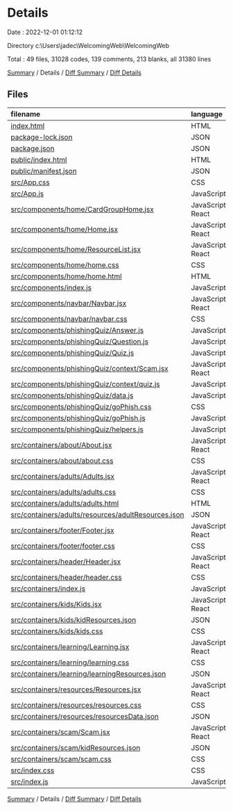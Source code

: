 # Details

Date : 2022-12-01 01:12:12

Directory c:\\Users\\jadec\\WelcomingWeb\\WelcomingWeb

Total : 49 files,  31028 codes, 139 comments, 213 blanks, all 31380 lines

[Summary](results.md) / Details / [Diff Summary](diff.md) / [Diff Details](diff-details.md)

## Files
| filename | language | code | comment | blank | total |
| :--- | :--- | ---: | ---: | ---: | ---: |
| [index.html](/index.html) | HTML | 15 | 0 | 1 | 16 |
| [package-lock.json](/package-lock.json) | JSON | 29,129 | 0 | 1 | 29,130 |
| [package.json](/package.json) | JSON | 44 | 0 | 1 | 45 |
| [public/index.html](/public/index.html) | HTML | 20 | 0 | 4 | 24 |
| [public/manifest.json](/public/manifest.json) | JSON | 25 | 0 | 1 | 26 |
| [src/App.css](/src/App.css) | CSS | 70 | 0 | 9 | 79 |
| [src/App.js](/src/App.js) | JavaScript | 43 | 2 | 6 | 51 |
| [src/components/home/CardGroupHome.jsx](/src/components/home/CardGroupHome.jsx) | JavaScript React | 66 | 0 | 3 | 69 |
| [src/components/home/Home.jsx](/src/components/home/Home.jsx) | JavaScript React | 21 | 0 | 3 | 24 |
| [src/components/home/ResourceList.jsx](/src/components/home/ResourceList.jsx) | JavaScript React | 15 | 0 | 2 | 17 |
| [src/components/home/home.css](/src/components/home/home.css) | CSS | 41 | 0 | 8 | 49 |
| [src/components/home/home.html](/src/components/home/home.html) | HTML | 147 | 13 | 9 | 169 |
| [src/components/index.js](/src/components/index.js) | JavaScript | 3 | 0 | 1 | 4 |
| [src/components/navbar/Navbar.jsx](/src/components/navbar/Navbar.jsx) | JavaScript React | 24 | 1 | 3 | 28 |
| [src/components/navbar/navbar.css](/src/components/navbar/navbar.css) | CSS | 40 | 0 | 3 | 43 |
| [src/components/phishingQuiz/Answer.js](/src/components/phishingQuiz/Answer.js) | JavaScript | 25 | 0 | 1 | 26 |
| [src/components/phishingQuiz/Question.js](/src/components/phishingQuiz/Question.js) | JavaScript | 28 | 0 | 2 | 30 |
| [src/components/phishingQuiz/Quiz.js](/src/components/phishingQuiz/Quiz.js) | JavaScript | 91 | 9 | 4 | 104 |
| [src/components/phishingQuiz/context/Scam.jsx](/src/components/phishingQuiz/context/Scam.jsx) | JavaScript React | 104 | 3 | 13 | 120 |
| [src/components/phishingQuiz/context/quiz.js](/src/components/phishingQuiz/context/quiz.js) | JavaScript | 67 | 0 | 2 | 69 |
| [src/components/phishingQuiz/data.js](/src/components/phishingQuiz/data.js) | JavaScript | 43 | 24 | 3 | 70 |
| [src/components/phishingQuiz/goPhish.css](/src/components/phishingQuiz/goPhish.css) | CSS | 111 | 0 | 19 | 130 |
| [src/components/phishingQuiz/goPhish.js](/src/components/phishingQuiz/goPhish.js) | JavaScript | 14 | 0 | 3 | 17 |
| [src/components/phishingQuiz/helpers.js](/src/components/phishingQuiz/helpers.js) | JavaScript | 13 | 0 | 0 | 13 |
| [src/containers/about/About.jsx](/src/containers/about/About.jsx) | JavaScript React | 32 | 0 | 3 | 35 |
| [src/containers/about/about.css](/src/containers/about/about.css) | CSS | 8 | 0 | 1 | 9 |
| [src/containers/adults/Adults.jsx](/src/containers/adults/Adults.jsx) | JavaScript React | 96 | 0 | 15 | 111 |
| [src/containers/adults/adults.css](/src/containers/adults/adults.css) | CSS | 15 | 0 | 1 | 16 |
| [src/containers/adults/adults.html](/src/containers/adults/adults.html) | HTML | 92 | 6 | 5 | 103 |
| [src/containers/adults/resources/adultResources.json](/src/containers/adults/resources/adultResources.json) | JSON | 44 | 0 | 4 | 48 |
| [src/containers/footer/Footer.jsx](/src/containers/footer/Footer.jsx) | JavaScript React | 13 | 0 | 6 | 19 |
| [src/containers/footer/footer.css](/src/containers/footer/footer.css) | CSS | 6 | 0 | 1 | 7 |
| [src/containers/header/Header.jsx](/src/containers/header/Header.jsx) | JavaScript React | 18 | 5 | 4 | 27 |
| [src/containers/header/header.css](/src/containers/header/header.css) | CSS | 25 | 0 | 5 | 30 |
| [src/containers/index.js](/src/containers/index.js) | JavaScript | 8 | 0 | 1 | 9 |
| [src/containers/kids/Kids.jsx](/src/containers/kids/Kids.jsx) | JavaScript React | 84 | 10 | 9 | 103 |
| [src/containers/kids/kidResources.json](/src/containers/kids/kidResources.json) | JSON | 20 | 0 | 1 | 21 |
| [src/containers/kids/kids.css](/src/containers/kids/kids.css) | CSS | 15 | 0 | 1 | 16 |
| [src/containers/learning/Learning.jsx](/src/containers/learning/Learning.jsx) | JavaScript React | 60 | 38 | 9 | 107 |
| [src/containers/learning/learning.css](/src/containers/learning/learning.css) | CSS | 0 | 0 | 1 | 1 |
| [src/containers/learning/learningResources.json](/src/containers/learning/learningResources.json) | JSON | 20 | 0 | 1 | 21 |
| [src/containers/resources/Resources.jsx](/src/containers/resources/Resources.jsx) | JavaScript React | 95 | 0 | 13 | 108 |
| [src/containers/resources/resources.css](/src/containers/resources/resources.css) | CSS | 19 | 0 | 4 | 23 |
| [src/containers/resources/resourcesData.json](/src/containers/resources/resourcesData.json) | JSON | 20 | 0 | 1 | 21 |
| [src/containers/scam/Scam.jsx](/src/containers/scam/Scam.jsx) | JavaScript React | 87 | 28 | 16 | 131 |
| [src/containers/scam/kidResources.json](/src/containers/scam/kidResources.json) | JSON | 20 | 0 | 1 | 21 |
| [src/containers/scam/scam.css](/src/containers/scam/scam.css) | CSS | 15 | 0 | 3 | 18 |
| [src/index.css](/src/index.css) | CSS | 11 | 0 | 3 | 14 |
| [src/index.js](/src/index.js) | JavaScript | 6 | 0 | 2 | 8 |

[Summary](results.md) / Details / [Diff Summary](diff.md) / [Diff Details](diff-details.md)